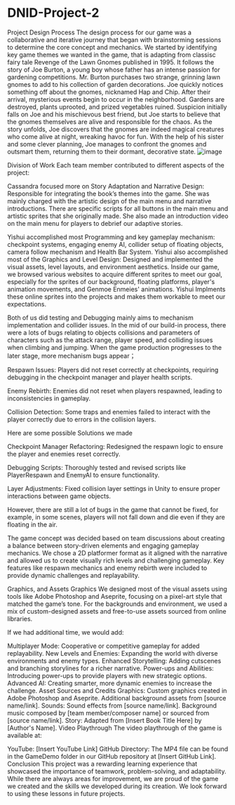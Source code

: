 # DNID-Project-2
Project Design Process
The design process for our game was a collaborative and iterative journey that began with brainstorming sessions to determine the core concept and mechanics. We started by identifying key game themes we wanted in the game, that is adapting from classisc fairy tale Revenge of the Lawn Gnomes published in 1995. It follows the story of Joe Burton, a young boy whose father has an intense passion for gardening competitions. Mr. Burton purchases two strange, grinning lawn gnomes to add to his collection of garden decorations. Joe quickly notices something off about the gnomes, nicknamed Hap and Chip. After their arrival, mysterious events begin to occur in the neighborhood. Gardens are destroyed, plants uprooted, and prized vegetables ruined. Suspicion initially falls on Joe and his mischievous best friend, but Joe starts to believe that the gnomes themselves are alive and responsible for the chaos. As the story unfolds, Joe discovers that the gnomes are indeed magical creatures who come alive at night, wreaking havoc for fun. With the help of his sister and some clever planning, Joe manages to confront the gnomes and outsmart them, returning them to their dormant, decorative state.
![image](https://github.com/user-attachments/assets/e0b2f954-1893-463e-ae7b-4785fcb5f1a0)


Division of Work
Each team member contributed to different aspects of the project:

Cassandra focused more on Story Adaptation and Narrative Design: Responsible for integrating the book’s themes into the game. She was mainly charged with the artistic design of the main menu and narrative introductions. There are specific scripts for all buttons in the main menu and artistic sprites that she originally made. She also made an introduction video on the main menu for players to debrief our adaptive stories. 

Yishui accomplished most Programming and key gameplay mechanism: checkpoint systems, engaging enemy AI, collider setup of floating objects, camera follow mechanism and Health Bar System.
Yishui also accomplished most of the Graphics and Level Design: Designed and implemented the visual assets, level layouts, and environment aesthetics. Inside our game, we browsed various websites to acquire different sprites to meet our goal, especially for the sprites of our background, floating platforms, player's animation movements, and Genmoe Enmeies' animations. Yishui Implments these online sprites into the projects and makes them workable to meet our expectations.

Both of us did testing and Debugging mainly aims to mechanism implementation and collider issues. In the mid of our build-in process, there were a lots of bugs relating to objects collisions and parameters of characters such as the attack range, player speed, and colliding issues when climbing and jumping. When the game production progresses to the later stage, more mechanism bugs appear；

Respawn Issues: Players did not reset correctly at checkpoints, requiring debugging in the checkpoint manager and player health scripts.

Enemy Rebirth: Enemies did not reset when players respawned, leading to inconsistencies in gameplay.

Collision Detection: Some traps and enemies failed to interact with the player correctly due to errors in the collision layers.

Here are some possible Solutions we made

Checkpoint Manager Refactoring: Redesigned the respawn logic to ensure the player and enemies reset correctly.

Debugging Scripts: Thoroughly tested and revised scripts like PlayerRespawn and EnemyAI to ensure functionality.

Layer Adjustments: Fixed collision layer settings in Unity to ensure proper interactions between game objects.

However, there are still a lot of bugs in the game that cannot be fixed, for example, in some scenes, players will not fall down and die even if they are floating in the air.

The game concept was decided based on team discussions about creating a balance between story-driven elements and engaging gameplay mechanics. We chose a 2D platformer format as it aligned with the narrative and allowed us to create visually rich levels and challenging gameplay. Key features like respawn mechanics and enemy rebirth were included to provide dynamic challenges and replayability.

Graphics, and Assets
Graphics
We designed most of the visual assets using tools like Adobe Photoshop and Aseprite, focusing on a pixel-art style that matched the game’s tone. For the backgrounds and environment, we used a mix of custom-designed assets and free-to-use assets sourced from online libraries.

If we had additional time, we would add:

Multiplayer Mode: Cooperative or competitive gameplay for added replayability.
New Levels and Enemies: Expanding the world with diverse environments and enemy types.
Enhanced Storytelling: Adding cutscenes and branching storylines for a richer narrative.
Power-ups and Abilities: Introducing power-ups to provide players with new strategic options.
Advanced AI: Creating smarter, more dynamic enemies to increase the challenge.
Asset Sources and Credits
Graphics:
Custom graphics created in Adobe Photoshop and Aseprite.
Additional background assets from [source name/link].
Sounds:
Sound effects from [source name/link].
Background music composed by [team member/composer name] or sourced from [source name/link].
Story: Adapted from [Insert Book Title Here] by [Author's Name].
Video Playthrough
The video playthrough of the game is available at:

YouTube: [Insert YouTube Link]
GitHub Directory: The MP4 file can be found in the GameDemo folder in our GitHub repository at [Insert GitHub Link].
Conclusion
This project was a rewarding learning experience that showcased the importance of teamwork, problem-solving, and adaptability. While there are always areas for improvement, we are proud of the game we created and the skills we developed during its creation. We look forward to using these lessons in future projects.
